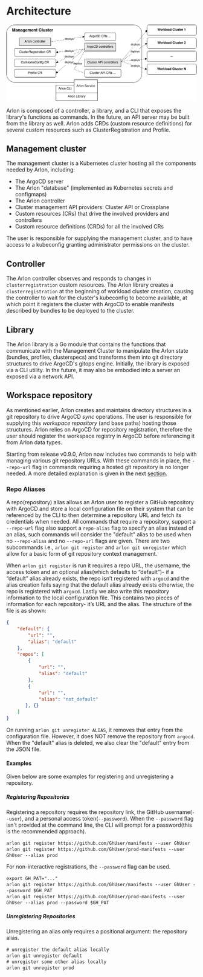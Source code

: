 # Architecture

![architecture](./images/architecture_diagram.png)

Arlon is composed of a controller, a library, and a CLI that exposes the library's
functions as commands. In the future, an API server may be built from
the library as well. Arlon adds CRDs (custom resource definitions) for several
custom resources such as ClusterRegistration and Profile.

## Management cluster

The management cluster is a Kubernetes cluster hosting all the components
needed by Arlon, including:

- The ArgoCD server
- The Arlon "database" (implemented as Kubernetes secrets and configmaps)
- The Arlon controller
- Cluster management API providers: Cluster API or Crossplane
- Custom resources (CRs) that drive the involved providers and controllers
- Custom resource definitions (CRDs) for all the involved CRs

The user is responsible for supplying the management cluster, and to have
access to a kubeconfig granting administrator permissions on the cluster.

## Controller

The Arlon controller observes and responds to changes in `clusterregistration`
custom resources. The Arlon library creates a `clusterregistration` at the
beginning of workload cluster creation,
causing the controller to wait for the cluster's kubeconfig
to become available, at which point it registers the cluster with ArgoCD to
enable manifests described by bundles to be deployed to the cluster.

## Library

The Arlon library is a Go module that contains the functions that communicate
with the Management Cluster to manipulate the Arlon state (bundles, profiles, clusterspecs)
and transforms them into git directory structures to drive ArgoCD's gitops engine. Initially, the
library is exposed via a CLI utility. In the future, it may also be embodied
into a server an exposed via a network API.

## Workspace repository

As mentioned earlier, Arlon creates and maintains directory structures in a git
repository to drive ArgoCD *sync* operations.
The user is responsible for supplying
this *workspace repository* (and base paths) hosting those structures.
Arlon relies on ArgoCD for repository registration, therefore the user should
register the workspace registry in ArgoCD before referencing it from Arlon data types.

Starting from release v0.9.0, Arlon now includes two commands to help with managing various git repository URLs. With these commands in place, the `--repo-url` flag in commands requiring a hosted git repository is no longer needed.
A more detailed explanation is given in the next [section](#repo-aliases).

### Repo Aliases

A repo(repository) alias allows an Arlon user to register a GitHub repository with ArgoCD and store a local configuration file on their system that can be referenced by the CLI to then determine a repository URL and fetch its credentials when needed.
All commands that require a repository, support a `--repo-url` flag also support a `repo-alias` flag to specify an alias instead of an alias, such commands will consider the "default" alias to be used when no `--repo-alias` and no `--repo-url` flags are given.
There are two subcommands i.e., `arlon git register` and `arlon git unregister` which allow for a basic form of git repository context management.

When `arlon git register` is run it requires a repo URL, the username, the access token and an optional alias(which defaults to “default”)- if a “default” alias already exists, the repo isn’t registered with `argocd` and the alias creation fails saying that the default alias already exists otherwise, the repo is registered with `argocd`.
Lastly we also write this repository information to the local configuration file.
This contains two pieces of information for each repository- it’s URL and the alias.
The structure of the file is as shown:

```json
{
    "default": {
        "url": "",
        "alias": "default"
    },
    "repos": [
        {
            "url": "",
            "alias": "default"
        },
        {
            "url": "",
            "alias": "not_default"
       }, {}
    ]
}
```

On running `arlon git unregister ALIAS`, it removes that entry from the configuration file. However, it does NOT remove the repository from `argocd`. When the "default" alias is deleted, we also clear the "default" entry from the JSON file.

#### Examples

Given below are some examples for registering and unregistering a repository.

##### Registering Repositories

Registering a repository requires the repository link, the GitHub username(`--user`), and a personal access token(`--password`).
When the `--password` flag isn't provided at the command line, the CLI will prompt for a password(this is the recommended approach).

```shell
arlon git register https://github.com/GhUser/manifests --user GhUser
arlon git register https://github.com/GhUser/prod-manifests --user GhUser --alias prod
```

For non-interactive registrations, the `--password` flag can be used.

```shell
export GH_PAT="..."
arlon git register https://github.com/GhUser/manifests --user GhUser --password $GH_PAT
arlon git register https://github.com/GhUser/prod-manifests --user GhUser --alias prod --password $GH_PAT
```

##### Unregistering Repositories

Unregistering an alias only requires a positional argument: the repository alias.

```shell
# unregister the default alias locally
arlon git unregister default
# unregister some other alias locally
arlon git unregister prod
```
